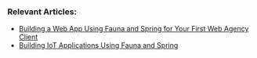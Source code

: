 ### Relevant Articles:

- [Building a Web App Using Fauna and Spring for Your First Web Agency Client](https://www.baeldung.com/faunadb-spring-web-app)
- [Building IoT Applications Using Fauna and Spring](https://www.baeldung.com/fauna-spring-building-iot-applications)
